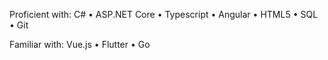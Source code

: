 Proficient with:
C# • ASP.NET Core • Typescript • Angular • HTML5 • SQL • Git

Familiar with:
Vue.js • Flutter • Go
